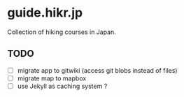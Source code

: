 guide.hikr.jp
=============

Collection of hiking courses in Japan. 


## TODO ##

 - [ ] migrate app to gitwiki (access git blobs instead of files)
 - [ ] migrate map to mapbox 
 - [ ] use Jekyll as caching system ?
